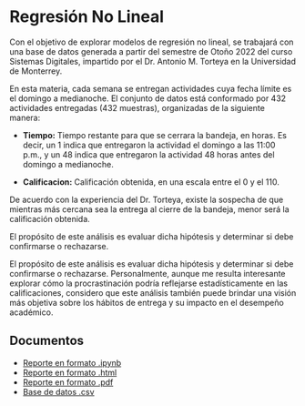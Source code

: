 # Regresión No Lineal

Con el objetivo de explorar modelos de regresión no lineal, se trabajará con una base de datos generada a partir del semestre de Otoño 2022 del curso Sistemas Digitales, impartido por el Dr. Antonio M. Torteya en la Universidad de Monterrey.

En esta materia, cada semana se entregan actividades cuya fecha límite es el domingo a medianoche. El conjunto de datos está conformado por 432 actividades entregadas (432 muestras), organizadas de la siguiente manera:

- **Tiempo:** Tiempo restante para que se cerrara la bandeja, en horas. Es decir, un 1 indica que entregaron la actividad el domingo a las 11:00 p.m., y un 48 indica que entregaron la actividad 48 horas antes del domingo a medianoche.

- **Calificacion:** Calificación obtenida, en una escala entre el 0 y el 110.

De acuerdo con la experiencia del Dr. Torteya, existe la sospecha de que mientras más cercana sea la entrega al cierre de la bandeja, menor será la calificación obtenida.

El propósito de este análisis es evaluar dicha hipótesis y determinar si debe confirmarse o rechazarse.

El propósito de este análisis es evaluar dicha hipótesis y determinar si debe confirmarse o rechazarse. Personalmente, aunque me resulta interesante explorar cómo la procrastinación podría reflejarse estadísticamente en las calificaciones, considero que este análisis también puede brindar una visión más objetiva sobre los hábitos de entrega y su impacto en el desempeño académico. 

## **Documentos**

- [Reporte en formato .ipynb](./RNL_Reporte.ipynb)  
- [Reporte en formato .html](./RNL_Reporte.html)  
- [Reporte en formato .pdf](./RNL_Reporte.pdf)  
- [Base de datos .csv](./A1.6TiempodeEntrega.csv)  


